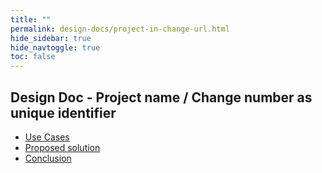 ```yaml
---
title: ""
permalink: design-docs/project-in-change-url.html
hide_sidebar: true
hide_navtoggle: true
toc: false
---
```


## Design Doc - Project name / Change number as unique identifier

* [Use Cases](/design-docs/project-in-change-url-use-cases.html)
* [Proposed solution](/design-docs/project-in-change-url-solution.html)
* [Conclusion](/design-docs/project-in-change-url-conclusion.html)
